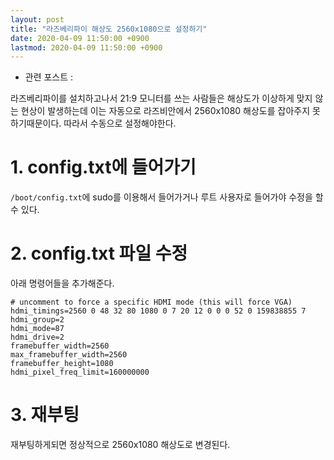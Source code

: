 ```yaml
---
layout: post
title: "라즈베리파이 해상도 2560x1080으로 설정하기"
date: 2020-04-09 11:50:00 +0900
lastmod: 2020-04-09 11:50:00 +0900
---
```


- 관련 포스트 : 

라즈베리파이를 설치하고나서 21:9 모니터를 쓰는 사람들은 해상도가 이상하게 맞지 않는 현상이 발생하는데 이는 자동으로 라즈비안에서 2560x1080 해상도를 잡아주지 못하기때문이다. 따라서 수동으로 설정해야한다.

# 1. config.txt에 들어가기

`/boot/config.txt`에 sudo를 이용해서 들어가거나 루트 사용자로 들어가야 수정을 할수 있다.

# 2. config.txt 파일 수정

아래 명령어들을 추가해준다.

```
# uncomment to force a specific HDMI mode (this will force VGA)
hdmi_timings=2560 0 48 32 80 1080 0 7 20 12 0 0 0 52 0 159838855 7
hdmi_group=2
hdmi_mode=87
hdmi_drive=2
framebuffer_width=2560
max_framebuffer_width=2560
framebuffer_height=1080
hdmi_pixel_freq_limit=160000000
```

# 3. 재부팅

재부팅하게되면 정상적으로 2560x1080 해상도로 변경된다.